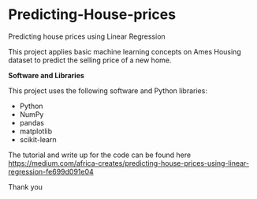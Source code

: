 # Predicting-House-prices

Predicting house prices using Linear Regression 

This project applies  basic machine learning concepts on Ames Housing dataset to predict the selling price of a new home.

**Software and Libraries**

This project uses the following software and Python libraries:

- Python
- NumPy
- pandas
- matplotlib
- scikit-learn


The tutorial and write up for the code can be found here 
https://medium.com/africa-creates/predicting-house-prices-using-linear-regression-fe699d091e04

Thank you
